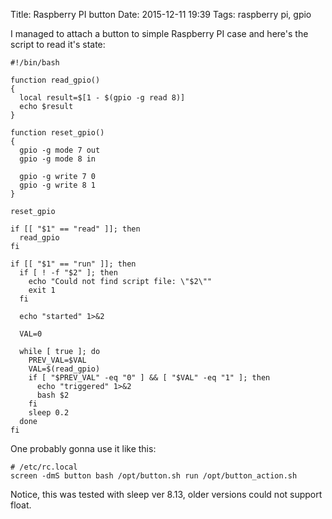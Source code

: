 Title: Raspberry PI button
Date: 2015-12-11 19:39
Tags: raspberry pi, gpio

I managed to attach a button to simple Raspberry PI case and here's the script to read it's state:

    #!/bin/bash

    function read_gpio()
    {
      local result=$[1 - $(gpio -g read 8)]
      echo $result
    }

    function reset_gpio()
    {
      gpio -g mode 7 out
      gpio -g mode 8 in

      gpio -g write 7 0
      gpio -g write 8 1
    }

    reset_gpio

    if [[ "$1" == "read" ]]; then
      read_gpio
    fi

    if [[ "$1" == "run" ]]; then
      if [ ! -f "$2" ]; then
        echo "Could not find script file: \"$2\""
        exit 1
      fi

      echo "started" 1>&2

      VAL=0

      while [ true ]; do
        PREV_VAL=$VAL
        VAL=$(read_gpio)
        if [ "$PREV_VAL" -eq "0" ] && [ "$VAL" -eq "1" ]; then
          echo "triggered" 1>&2
          bash $2
        fi
        sleep 0.2
      done
    fi

One probably gonna use it like this:

    # /etc/rc.local
    screen -dmS button bash /opt/button.sh run /opt/button_action.sh

Notice, this was tested with sleep ver 8.13, older versions could not support float.
